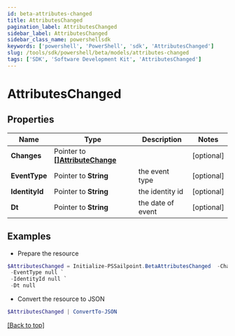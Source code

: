 ```yaml
---
id: beta-attributes-changed
title: AttributesChanged
pagination_label: AttributesChanged
sidebar_label: AttributesChanged
sidebar_class_name: powershellsdk
keywords: ['powershell', 'PowerShell', 'sdk', 'AttributesChanged'] 
slug: /tools/sdk/powershell/beta/models/attributes-changed
tags: ['SDK', 'Software Development Kit', 'AttributesChanged']
---
```



# AttributesChanged

## Properties

Name | Type | Description | Notes
------------ | ------------- | ------------- | -------------
**Changes** |  Pointer to [**[]AttributeChange**](attribute-change) |  | [optional] 
**EventType** |  Pointer to **String** | the event type | [optional] 
**IdentityId** |  Pointer to **String** | the identity id | [optional] 
**Dt** |  Pointer to **String** | the date of event | [optional] 

## Examples

- Prepare the resource
```powershell
$AttributesChanged = Initialize-PSSailpoint.BetaAttributesChanged  -Changes null `
 -EventType null `
 -IdentityId null `
 -Dt null
```

- Convert the resource to JSON
```powershell
$AttributesChanged | ConvertTo-JSON
```


[[Back to top]](#) 

